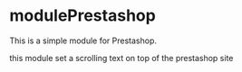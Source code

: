 # modulePrestashop

This is a simple module for Prestashop.

this module set a scrolling text on top of the prestashop site

